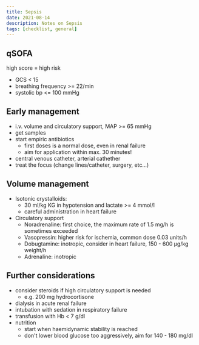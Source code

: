 ```yaml
---
title: Sepsis
date: 2021-08-14
description: Notes on Sepsis
tags: [checklist, general]
---
```


## qSOFA

high score = high risk
- GCS < 15
- breathing frequency >= 22/min
- systolic bp <= 100 mmHg

## Early management

- i.v. volume and circulatory support, MAP >= 65 mmHg
- get samples
- start empiric antibiotics
  - first doses is a normal dose, even in renal failure
  - aim for application within max. 30 minutes!
- central venous catheter, arterial cathether
- treat the focus (change lines/catheter, surgery, etc...)

## Volume management

- Isotonic crystalloids:
  - 30 ml/kg KG in hypotension and lactate >= 4 mmol/l
  - careful administration in heart failure
- Circulatory support
  - Noradrenaline: first choice, the maximum rate of 1.5 mg/h is sometimes exceeded
  - Vasopressin: higher risk for ischemia, common dose 0.03 units/h
  - Dobugtamine: inotropic, consider in heart failure, 150 - 600 µg/kg weight/h
  - Adrenaline: inotropic

## Further considerations

- consider steroids if high circulatory support is needed
  - e.g. 200 mg hydrocortisone
- dialysis in acute renal failure
- intubation with sedation in respiratory failure
- transfusion with Hb < 7 g/dl
- nutrition
  - start when haemidynamic stability is reached
  - don't lower blood glucose too aggressively, aim for 140 - 180 mg/dl